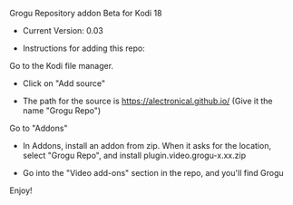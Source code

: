 Grogu Repository addon Beta for Kodi 18

* Current Version: 0.03

* Instructions for adding this repo:

Go to the Kodi file manager.

* Click on "Add source"

* The path for the source is https://alectronical.github.io/ (Give it the name "Grogu Repo")

Go to "Addons"

* In Addons, install an addon from zip. When it asks for the location, select "Grogu Repo", and install plugin.video.grogu-x.xx.zip

* Go into the "Video add-ons" section in the repo, and you'll find Grogu

Enjoy!
